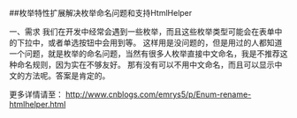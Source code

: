 ##枚举特性扩展解决枚举命名问题和支持HtmlHelper

一、需求 我们在开发中经常会遇到一些枚举，而且这些枚举类型可能会在表单中的下拉中，或者单选按钮中会用到等。 这样用是没问题的，但是用过的人都知道一个问题，就是枚举的命名问题，当然有很多人枚举直接中文命名，我是不推荐这种命名规则，因为实在不够友好。 那有没有可以不用中文命名，而且可以显示中文的方法呢。答案是肯定的。

更多详情请至：
http://www.cnblogs.com/emrys5/p/Enum-rename-htmlhelper.html

